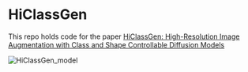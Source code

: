 # HiClassGen

This repo holds code for the paper [HiClassGen: High-Resolution Image Augmentation with Class and Shape Controllable Diffusion Models]()

![HiClassGen_model](https://github.com/user-attachments/assets/602909f3-034b-47b2-b0ff-feb12ab7a193)
